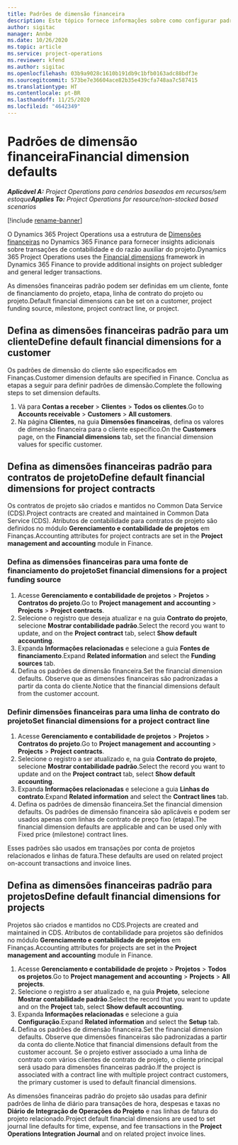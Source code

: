 ```yaml
---
title: Padrões de dimensão financeira
description: Este tópico fornece informações sobre como configurar padrões de dimensão financeira.
author: sigitac
manager: Annbe
ms.date: 10/26/2020
ms.topic: article
ms.service: project-operations
ms.reviewer: kfend
ms.author: sigitac
ms.openlocfilehash: 03b9a9028c1610b191db9c1bfb0163adc88bdf3e
ms.sourcegitcommit: 573be7e36604ace82b35e439cfa748aa7c587415
ms.translationtype: HT
ms.contentlocale: pt-BR
ms.lasthandoff: 11/25/2020
ms.locfileid: "4642349"
---
```

# <a name="financial-dimension-defaults"></a><span data-ttu-id="198f5-103">Padrões de dimensão financeira</span><span class="sxs-lookup"><span data-stu-id="198f5-103">Financial dimension defaults</span></span>

<span data-ttu-id="198f5-104">_**Aplicável A:** Project Operations para cenários baseados em recursos/sem estoque_</span><span class="sxs-lookup"><span data-stu-id="198f5-104">_**Applies To:** Project Operations for resource/non-stocked based scenarios_</span></span>

[!include [rename-banner](~/includes/cc-data-platform-banner.md)]

<span data-ttu-id="198f5-105">O Dynamics 365 Project Operations usa a estrutura de [Dimensões financeiras](https://docs.microsoft.com/dynamics365/finance/general-ledger/financial-dimensions) no Dynamics 365 Finance para fornecer insights adicionais sobre transações de contabilidade e do razão auxiliar do projeto.</span><span class="sxs-lookup"><span data-stu-id="198f5-105">Dynamics 365 Project Operations uses the [Financial dimensions](https://docs.microsoft.com/dynamics365/finance/general-ledger/financial-dimensions) framework in Dynamics 365 Finance to provide additional insights on project subledger and general ledger transactions.</span></span>

<span data-ttu-id="198f5-106">As dimensões financeiras padrão podem ser definidas em um cliente, fonte de financiamento do projeto, etapa, linha de contrato do projeto ou projeto.</span><span class="sxs-lookup"><span data-stu-id="198f5-106">Default financial dimensions can be set on a customer, project funding source, milestone, project contract line, or project.</span></span>

## <a name="define-default-financial-dimensions-for-a-customer"></a><span data-ttu-id="198f5-107">Defina as dimensões financeiras padrão para um cliente</span><span class="sxs-lookup"><span data-stu-id="198f5-107">Define default financial dimensions for a customer</span></span>

<span data-ttu-id="198f5-108">Os padrões de dimensão do cliente são especificados em Finanças.</span><span class="sxs-lookup"><span data-stu-id="198f5-108">Customer dimension defaults are specified in Finance.</span></span> <span data-ttu-id="198f5-109">Conclua as etapas a seguir para definir padrões de dimensão.</span><span class="sxs-lookup"><span data-stu-id="198f5-109">Complete the following steps to set dimension defaults.</span></span>

1. <span data-ttu-id="198f5-110">Vá para **Contas a receber** > **Clientes** > **Todos os clientes**.</span><span class="sxs-lookup"><span data-stu-id="198f5-110">Go to **Accounts receivable** > **Customers** > **All customers**.</span></span>
2. <span data-ttu-id="198f5-111">Na página **Clientes**, na guia **Dimensões financeiras**, defina os valores de dimensão financeira para o cliente específico.</span><span class="sxs-lookup"><span data-stu-id="198f5-111">On the **Customers** page, on the **Financial dimensions** tab, set the financial dimension values for specific customer.</span></span>

## <a name="define-default-financial-dimensions-for-project-contracts"></a><span data-ttu-id="198f5-112">Defina as dimensões financeiras padrão para contratos de projeto</span><span class="sxs-lookup"><span data-stu-id="198f5-112">Define default financial dimensions for project contracts</span></span>

<span data-ttu-id="198f5-113">Os contratos de projeto são criados e mantidos no Common Data Service (CDS).</span><span class="sxs-lookup"><span data-stu-id="198f5-113">Project contracts are created and maintained in Common Data Service (CDS).</span></span> <span data-ttu-id="198f5-114">Atributos de contabilidade para contratos de projeto são definidos no módulo **Gerenciamento e contabilidade de projetos** em Finanças.</span><span class="sxs-lookup"><span data-stu-id="198f5-114">Accounting attributes for project contracts are set in the **Project management and accounting** module in Finance.</span></span>

### <a name="set-financial-dimensions-for-a-project-funding-source"></a><span data-ttu-id="198f5-115">Defina as dimensões financeiras para uma fonte de financiamento do projeto</span><span class="sxs-lookup"><span data-stu-id="198f5-115">Set financial dimensions for a project funding source</span></span>

1. <span data-ttu-id="198f5-116">Acesse **Gerenciamento e contabilidade de projetos** > **Projetos** > **Contratos do projeto**.</span><span class="sxs-lookup"><span data-stu-id="198f5-116">Go to **Project management and accounting** > **Projects** > **Project contracts**.</span></span>
2. <span data-ttu-id="198f5-117">Selecione o registro que deseja atualizar e na guia **Contrato do projeto**, selecione **Mostrar contabilidade padrão**.</span><span class="sxs-lookup"><span data-stu-id="198f5-117">Select the record you want to update, and on the **Project contract** tab, select **Show default accounting**.</span></span>
3. <span data-ttu-id="198f5-118">Expanda **Informações relacionadas** e selecione a guia **Fontes de financiamento**.</span><span class="sxs-lookup"><span data-stu-id="198f5-118">Expand **Related information** and select the **Funding sources** tab.</span></span>
4. <span data-ttu-id="198f5-119">Defina os padrões de dimensão financeira.</span><span class="sxs-lookup"><span data-stu-id="198f5-119">Set the financial dimension defaults.</span></span> <span data-ttu-id="198f5-120">Observe que as dimensões financeiras são padronizadas a partir da conta do cliente.</span><span class="sxs-lookup"><span data-stu-id="198f5-120">Notice that the financial dimensions default from the customer account.</span></span>

### <a name="set-financial-dimensions-for-a-project-contract-line"></a><span data-ttu-id="198f5-121">Definir dimensões financeiras para uma linha de contrato do projeto</span><span class="sxs-lookup"><span data-stu-id="198f5-121">Set financial dimensions for a project contract line</span></span>

1. <span data-ttu-id="198f5-122">Acesse **Gerenciamento e contabilidade de projetos** > **Projetos** > **Contratos do projeto**.</span><span class="sxs-lookup"><span data-stu-id="198f5-122">Go to **Project management and accounting** > **Projects** > **Project contracts**.</span></span>
2. <span data-ttu-id="198f5-123">Selecione o registro a ser atualizado e, na guia **Contrato do projeto**, selecione **Mostrar contabilidade padrão**.</span><span class="sxs-lookup"><span data-stu-id="198f5-123">Select the record you want to update and on the **Project contract** tab, select **Show default accounting**.</span></span>
3. <span data-ttu-id="198f5-124">Expanda **Informações relacionadas** e selecione a guia **Linhas do contrato**.</span><span class="sxs-lookup"><span data-stu-id="198f5-124">Expand **Related information** and select the **Contract lines** tab.</span></span>
4. <span data-ttu-id="198f5-125">Defina os padrões de dimensão financeira.</span><span class="sxs-lookup"><span data-stu-id="198f5-125">Set the financial dimension defaults.</span></span> <span data-ttu-id="198f5-126">Os padrões de dimensão financeira são aplicáveis e podem ser usados apenas com linhas de contrato de preço fixo (etapa).</span><span class="sxs-lookup"><span data-stu-id="198f5-126">The financial dimension defaults are applicable and can be used only with Fixed price (milestone) contract lines.</span></span>

<span data-ttu-id="198f5-127">Esses padrões são usados em transações por conta de projetos relacionados e linhas de fatura.</span><span class="sxs-lookup"><span data-stu-id="198f5-127">These defaults are used on related project on-account transactions and invoice lines.</span></span>

## <a name="define-default-financial-dimensions-for-projects"></a><span data-ttu-id="198f5-128">Defina as dimensões financeiras padrão para projetos</span><span class="sxs-lookup"><span data-stu-id="198f5-128">Define default financial dimensions for projects</span></span>

<span data-ttu-id="198f5-129">Projetos são criados e mantidos no CDS.</span><span class="sxs-lookup"><span data-stu-id="198f5-129">Projects are created and maintained in CDS.</span></span> <span data-ttu-id="198f5-130">Atributos de contabilidade para projetos são definidos no módulo **Gerenciamento e contabilidade de projetos** em Finanças.</span><span class="sxs-lookup"><span data-stu-id="198f5-130">Accounting attributes for projects are set in the **Project management and accounting** module in Finance.</span></span>

1. <span data-ttu-id="198f5-131">Acesse **Gerenciamento e contabilidade de projeto** > **Projetos** > **Todos os projetos**.</span><span class="sxs-lookup"><span data-stu-id="198f5-131">Go to **Project management and accounting** > **Projects** > **All projects**.</span></span>
2. <span data-ttu-id="198f5-132">Selecione o registro a ser atualizado e, na guia **Projeto**, selecione **Mostrar contabilidade padrão**.</span><span class="sxs-lookup"><span data-stu-id="198f5-132">Select the record that you want to update and on the **Project** tab, select **Show default accounting**.</span></span>
3. <span data-ttu-id="198f5-133">Expanda **Informações relacionadas** e selecione a guia **Configuração**.</span><span class="sxs-lookup"><span data-stu-id="198f5-133">Expand **Related information** and select the **Setup** tab.</span></span>
4. <span data-ttu-id="198f5-134">Defina os padrões de dimensão financeira.</span><span class="sxs-lookup"><span data-stu-id="198f5-134">Set the financial dimension defaults.</span></span> <span data-ttu-id="198f5-135">Observe que dimensões financeiras são padronizadas a partir da conta do cliente.</span><span class="sxs-lookup"><span data-stu-id="198f5-135">Notice that financial dimensions default from the customer account.</span></span> <span data-ttu-id="198f5-136">Se o projeto estiver associado a uma linha de contrato com vários clientes de contrato de projeto, o cliente principal será usado para dimensões financeiras padrão.</span><span class="sxs-lookup"><span data-stu-id="198f5-136">If the project is associated with a contract line with multiple project contract customers, the primary customer is used to default financial dimensions.</span></span>

<span data-ttu-id="198f5-137">As dimensões financeiras padrão do projeto são usadas para definir padrões de linha de diário para transações de hora, despesas e taxas no **Diário de Integração de Operações do Projeto** e nas linhas de fatura do projeto relacionado.</span><span class="sxs-lookup"><span data-stu-id="198f5-137">Project default financial dimensions are used to set journal line defaults for time, expense, and fee transactions in the **Project Operations Integration Journal** and on related project invoice lines.</span></span>
